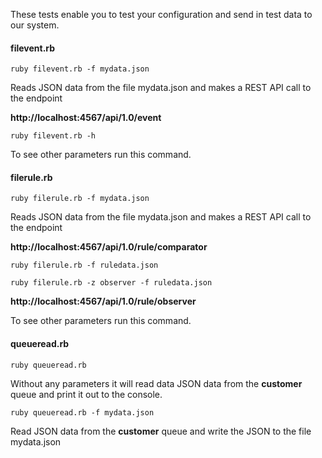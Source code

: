 
These tests enable you to test your configuration and send in test data to our system.

#### filevent.rb

```
ruby filevent.rb -f mydata.json
```

Reads JSON data from the file mydata.json and makes a REST API call to the
endpoint

**http://localhost:4567/api/1.0/event**

```
ruby filevent.rb -h
```

To see other parameters run this command.

#### filerule.rb

```
ruby filerule.rb -f mydata.json
```

Reads JSON data from the file mydata.json and makes a REST API call to the
endpoint

**http://localhost:4567/api/1.0/rule/comparator**

```
ruby filerule.rb -f ruledata.json
```

```
ruby filerule.rb -z observer -f ruledata.json
```

**http://localhost:4567/api/1.0/rule/observer**

To see other parameters run this command.

#### queueread.rb

```
ruby queueread.rb
```

Without any parameters it will read data JSON data from the **customer** queue and
print it out to the console.

```
ruby queueread.rb -f mydata.json
```

Read JSON data from the **customer** queue and write the JSON to the file
mydata.json
